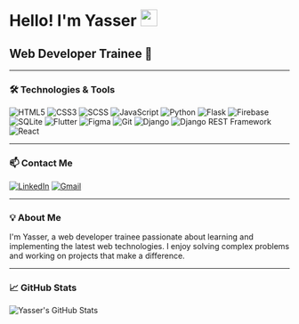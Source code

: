 # Hello! I'm Yasser <img src="https://images.emojiterra.com/google/noto-emoji/unicode-15/animated/1f44b.gif" width="30px">

## Web Developer Trainee 🎨

---

### 🛠️ Technologies & Tools

<p align="left">
  <img src="https://img.shields.io/badge/HTML5-E34F26?style=for-the-badge&logo=html5&logoColor=white" alt="HTML5">
  <img src="https://img.shields.io/badge/CSS3-1572B6?style=for-the-badge&logo=css3&logoColor=white" alt="CSS3">
  <img src="https://img.shields.io/badge/SCSS-CC6699?style=for-the-badge&logo=sass&logoColor=white" alt="SCSS">
  <img src="https://img.shields.io/badge/JavaScript-F7DF1E?style=for-the-badge&logo=javascript&logoColor=black" alt="JavaScript">
  <img src="https://img.shields.io/badge/Python-3776AB?style=for-the-badge&logo=python&logoColor=white" alt="Python">
  <img src="https://img.shields.io/badge/Flask-000000?style=for-the-badge&logo=flask&logoColor=white" alt="Flask">
  <img src="https://img.shields.io/badge/Firebase-FFCA28?style=for-the-badge&logo=firebase&logoColor=black" alt="Firebase">
  <img src="https://img.shields.io/badge/SQLite-003B57?style=for-the-badge&logo=sqlite&logoColor=white" alt="SQLite">
  <img src="https://img.shields.io/badge/Flutter-02569B?style=for-the-badge&logo=flutter&logoColor=white" alt="Flutter">
  <img src="https://img.shields.io/badge/Figma-F24E1E?style=for-the-badge&logo=figma&logoColor=white" alt="Figma">
  <img src="https://img.shields.io/badge/Git-F05032?style=for-the-badge&logo=git&logoColor=white" alt="Git">
  <img src="https://img.shields.io/badge/Django-092E20?style=for-the-badge&logo=django&logoColor=white" alt="Django">
  <img src="https://img.shields.io/badge/Django%20REST%20Framework-092E20?style=for-the-badge&logo=django" alt="Django REST Framework">
  <img src="https://img.shields.io/badge/React-61DAFB?style=for-the-badge&logo=react&logoColor=black" alt="React">
</p>

---

### 📫 Contact Me

<p align="left">
  <a href="https://www.linkedin.com/in/yasser-darce-mairena-00917126b/"><img alt="LinkedIn" src="https://img.shields.io/badge/LinkedIn-Yasser%20Darce-0077B5?style=for-the-badge&logo=linkedin&logoColor=white"></a>
  <a href="mailto:yasserdarce15@gmail.com"><img alt="Gmail" src="https://img.shields.io/badge/Gmail-yasserdarce15@gmail.com-D14836?style=for-the-badge&logo=gmail&logoColor=white"></a>
</p>

---

### 💡 About Me

I'm Yasser, a web developer trainee passionate about learning and implementing the latest web technologies. I enjoy solving complex problems and working on projects that make a difference.

---

### 📈 GitHub Stats

![Yasser's GitHub Stats](https://github-readme-stats.vercel.app/api?username=D-Maysena&show_icons=true&hide_border=true&theme=radical)

